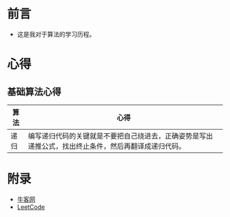 # 前言

 - 这是我对于算法的学习历程。

# 心得

## 基础算法心得

| 算法 | 心得 |
| ---- | ----- |
| 递归 | 编写递归代码的关键就是不要把自己绕进去，正确姿势是写出递推公式，找出终止条件，然后再翻译成递归代码。 |

# 附录

 - [牛客网](https://www.nowcoder.com)
 - [LeetCode](https://leetcode.com/)
